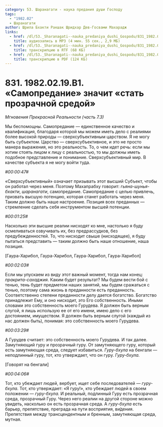 ```yaml
---
category: 53. Шаранагати - наука предания души Господу
tags:
  - "1982.02"
  - Шаранагати
author: Шрила Бхакти Ракшак Шридхар Дев-Госвами Махарадж
links:
  - href: /dl/53._Sharanagati--nauka_predaniya_dushi_Gospodu/831_1982.02.19.B1_SridharMj_Samopredaniye_znachit_stat_prozrachnoy_sredoy.mp3
    title: аудиозапись в MP3 (4 мин. 55 сек., 2,9 МБ)
  - href: /dl/53._Sharanagati--nauka_predaniya_dushi_Gospodu/831_1982.02.19.B1_SridharMj_Samopredaniye_znachit_stat_prozrachnoy_sredoy.rtf
    title: транскрипцию в RTF (68 КБ)
  - href: /dl/53._Sharanagati--nauka_predaniya_dushi_Gospodu/831_1982.02.19.B1_SridharMj_Samopredaniye_znachit_stat_prozrachnoy_sredoy.pdf
    title: транскрипцию в PDF (124 КБ)
---
```


# 831. 1982.02.19.B1. «Самопредание» значит «стать прозрачной средой»

*Мгновения Прекрасной Реальности (часть 7.3)*

Мы беспомощны. Самопредание — единственное качество и квалификация, благодаря которой мы можем иметь дело с реалиями более высокой природы — сверхсубъективным царством. Я не могу быть субъектом. Царство — сверхсубъективное, и это не просто манера выражения, но это реальность. То, о чем идет речь: если мы хотим стоять лицом к лицу с реальностью, то мы должны иметь подобное представление и понимание. Сверхсубъективный мир. В качестве субъекта я не могу войти туда.

*#00:00:47#*

«Сверхсубъективный» означает призывать этот высший Субъект, чтобы он работал через меня. Поэтому Махапрабху говорит: *гьяна-шунья-бхакти*, *шаранагати*, самопредание. Самопредание с целью привлечь, призвать высшую потенцию, которая станет работать через меня. Таким должно быть наше настроение. Позиция всех преданных — стремление сделать себя инструментом высшей потенции.

*#00:01:25#*

Насколько эти высшие реалии нисходят ко мне, настолько я буду осмеливаться озвучивать их, без предрассудков, без предубежденностей. То, что нисходит свыше (нисходящее), я буду пытаться представить — таким должно быть наше отношение, наша позиция.

[Гаура-Харибол, Гаура-Харибол, Гаура-Харибол, Гаура-Харибол]

*#00:02:03#*

Если мы упускаем из виду этот важный момент, тогда нам конец: *пракрита-сахаджия*. Каким будет результат? Мы будем вести бой с тенью, тень будет предметом наших занятий, мы будем сражаться с тенью, поэтому сама жизнь в преданности есть преданность. Соответственно степени преданности делу дается богатство. Богатство принадлежит Ему, и оно нисходит, это Его собственность. Иными словами это собственность моего Гурудева. Я должен быть верным слугой, я лишь использую ее от его имени, имею дело с его достоянием, имуществом. Я должен быть верным слугой (каждый из нас должен быть), понимая: это собственность моего Гурудева.

*#00:03:29#*

А Гурудев считает: это собственность моего Гурудева. И так далее. Замутняющий гуру и прозрачный гуру. От замутняющего гуру, который есть замутняющая среда, следует избавиться. *Гуру-бхула* на бенгали — неподлинный гуру, тот, кто утверждает, что он гуру. *Гуру-бхула.*

[Говорят на бенгали]

*#00:04:06#*

Тот, кто убеждает людей, вербует, ищет себе последователей — *гуру-бхула*. Тот, кто утверждает: «Я гуру!», кто убеждает людей в своем положении — *гуру-бхула.* И реальный, подлинный Гуру есть прозрачная среда, прозрачный Гуру. Через него реалии на другой стороне можно увидеть, насколько он есть прозрачная среда. А *гуру-бхула* есть барьер, препятствие, преграда на пути восприятия, ви́дения. Препятствия между трансцендентным и бренным, замутняющая среда, мутная.

